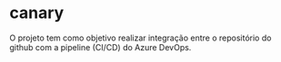 # canary

O projeto tem como objetivo realizar integração entre o repositório do github com a pipeline (CI/CD) do Azure DevOps.

